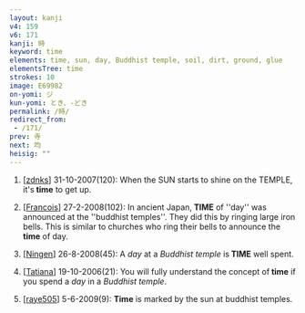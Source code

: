 ```yaml
---
layout: kanji
v4: 159
v6: 171
kanji: 時
keyword: time
elements: time, sun, day, Buddhist temple, soil, dirt, ground, glue
elementsTree: time
strokes: 10
image: E69982
on-yomi: ジ
kun-yomi: とき、-どき
permalink: /時/
redirect_from:
 - /171/
prev: 寺
next: 均
heisig: ""
---
```


1) [<a href="http://kanji.koohii.com/profile/zdnks">zdnks</a>] 31-10-2007(120): When the SUN starts to shine on the TEMPLE, it&#039;s<strong> time</strong> to get up.

2) [<a href="http://kanji.koohii.com/profile/Francois">Francois</a>] 27-2-2008(102): In ancient Japan,<strong> TIME</strong> of &#039;&#039;day&#039;&#039; was announced at the &#039;&#039;buddhist temples&#039;&#039;. They did this by ringing large iron bells. This is similar to churches who ring their bells to announce the<strong> time</strong> of day.

3) [<a href="http://kanji.koohii.com/profile/Ningen">Ningen</a>] 26-8-2008(45): A <em>day</em> at a <em>Buddhist temple</em> is<strong> TIME</strong> well spent.

4) [<a href="http://kanji.koohii.com/profile/Tatiana">Tatiana</a>] 19-10-2006(21): You will fully understand the concept of<strong> time</strong> if you spend a <em>day</em> in a <em>Buddhist temple</em>.

5) [<a href="http://kanji.koohii.com/profile/raye505">raye505</a>] 5-6-2009(9): <strong>Time</strong> is marked by the sun at buddhist temples.

